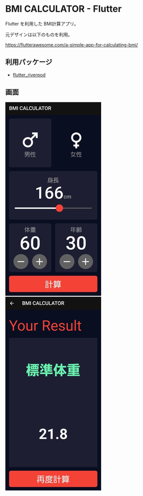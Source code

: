 # BMI CALCULATOR - Flutter

Flutter を利用した BMI計算アプリ。

元デザインは以下のものを利用。

https://flutterawesome.com/a-simple-app-for-calculating-bmi/

## 利用パッケージ

* [flutter_riverpod](https://pub.dev/packages/flutter_riverpod)


## 画面

<img src="screenshot/screen01.jpg"> <img src="screenshot/screen02.jpg">

